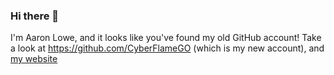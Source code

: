 ### Hi there 👋
I'm Aaron Lowe, and it looks like you've found my old GitHub account! Take a look at https://github.com/CyberFlameGO (which is my new account), and [my website](https://cyberfla.me/)
